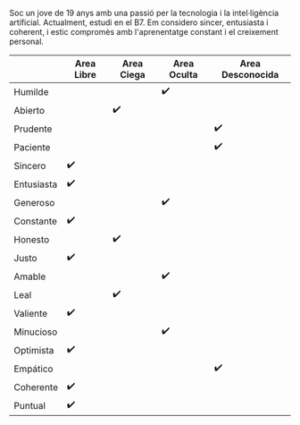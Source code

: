 Soc un jove de 19 anys amb una passió per la tecnologia i la intel·ligència artificial. Actualment, estudi en el B7. Em considero sincer, entusiasta i coherent, i estic compromès amb l'aprenentatge constant i el creixement personal.




|            | Area Libre | Area Ciega | Area Oculta | Area Desconocida |
|------------|------------|------------|-------------|------------------|
| Humilde    |            |            |     ✔️       |                  |
| Abierto    |            |    ✔️       |             |                  |
| Prudente   |            |            |             |        ✔️         |
| Paciente   |            |            |             |        ✔️         |
| Sincero    |    ✔️       |            |             |                  |
| Entusiasta |    ✔️       |            |             |                  |
| Generoso   |            |            |     ✔️       |                  |
| Constante  |    ✔️       |            |             |                  |
| Honesto    |            |    ✔️       |             |                  |
| Justo      |    ✔️       |            |             |                  |
| Amable     |            |            |     ✔️       |                  |
| Leal       |            |    ✔️       |             |                  |
| Valiente   |    ✔️       |            |             |                  |
| Minucioso  |            |            |     ✔️       |                  |
| Optimista  |    ✔️       |            |             |                  |
| Empático   |            |            |             |        ✔️         |
| Coherente  |    ✔️       |            |             |                  |
| Puntual    |    ✔️       |            |             |                  |


